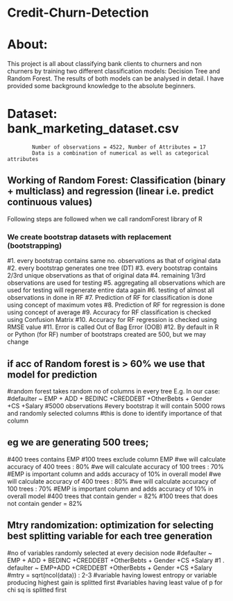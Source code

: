 # Credit-Churn-Detection
# About:
This project is all about classifying bank clients to churners and non churners by training two different classification models: Decision Tree and Random Forest. The results of both models can be analysed in detail. I have provided some background knowledge to the absolute beginners.

# Dataset: bank_marketing_dataset.csv 
            Number of observations = 4522, Number of Attributes = 17
            Data is a combination of numerical as well as categorical attributes  


## Working of Random Forest: Classification (binary + multiclass) and regression (linear i.e. predict continuous values)
Following steps are followed when we call randomForest library of R 
### We create bootstrap datasets with replacement (bootstrapping)
#1. every bootstrap contains same no. observations as that of original data
#2. every bootstrap generates one tree (DT)
#3. every bootstrap contains 2/3rd unique observations as that of original data
#4. remaining 1/3rd observations are used for testing
#5. aggregating all observations which are used for testing will regenerate entire data again
#6. testing of almost all observations in done in RF
#7. Prediction of RF for classification is done using concept of maximum votes
#8. Prediction of RF for regression is done using concept of average
#9. Accuracy for RF classification is checked using Confusion Matrix
#10. Accuracy for RF regression is checked using RMSE value
#11. Error is called Out of Bag Error (OOB)
#12. By default in R or Python (for RF) number of bootstraps created are 500, but we may change


## if acc of Random forest is > 60% we use that model for prediction 

#random forest takes random no of columns in every tree E.g. In our case:
#defaulter ~ EMP + ADD + BEDINC +CREDDEBT +OtherBebts + Gender +CS +Salary 
#5000 observations 
#every bootstrap it will contain 5000 rows and randomly selected columns 
#this is done to identify importance of that column 

## eg we are generating 500 trees; 
#400 trees contains EMP 
#100 trees exclude column EMP 
#we will calculate accuracy of 400 trees  : 80%
#we will calculate accuracy of 100 trees : 70%
#EMP is important column and adds accuracy of 10% in overall model 
#we will calculate accuracy of 400 trees  : 80%
#we will calculate accuracy of 100 trees : 70%
#EMP is important column and adds accuracy of 10% in overall model 
#400 trees that contain gender = 82%
#100 trees that does not contain gender  = 82%

## Mtry randomization: optimization for selecting best splitting variable for each tree generation
#no of variables randomly selected at every decision node 
#defaulter ~ EMP + ADD + BEDINC +CREDDEBT +OtherBebts + Gender +CS +Salary 
#1 . defaulter ~ EMP+ADD +CREDDEBT +OtherBebts + Gender +CS +Salary 
#mtry = sqrt(ncol(data)) : 2-3 
#variable having lowest entropy or variable producing highest gain is splitted first 
#variables having least value of p for chi sq is splitted first 
